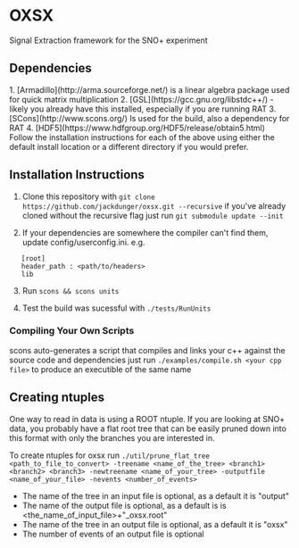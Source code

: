 <h1> OXSX </h2>
Signal Extraction framework for the SNO+ experiment


<h2> Dependencies </h2>
1. [Armadillo](http://arma.sourceforge.net/) is a linear algebra package used for quick matrix multiplication
2. [GSL](https://gcc.gnu.org/libstdc++/) - likely you already have this installed, especially if you are running RAT
3. [SCons](http://www.scons.org/) Is used for the build, also a dependency for RAT
4. [HDF5](https://www.hdfgroup.org/HDF5/release/obtain5.html)
Follow the installation instructions for each of the above using either the default install location or a different directory if you would prefer.

<h2>Installation Instructions </h2>

1. Clone this repository with ```git clone https://github.com/jackdunger/oxsx.git --recursive``` if you've already cloned without the recursive flag just run ```git submodule update --init```

2. If your dependencies are somewhere the compiler can't find them, update config/userconfig.ini. 
e.g.
 ```
    [root]
    header_path : <path/to/headers>
    lib
 ```

3. Run ```scons && scons units```

4. Test the build was sucessful with ```./tests/RunUnits```


<h3> Compiling Your Own Scripts</h3>

scons auto-generates a script that compiles and links your c++ against the source code and dependencies just run ```./examples/compile.sh <your cpp file>``` to produce an executible of the same name



<h2> Creating ntuples </h2>
One way to read in data is using a ROOT ntuple. If you are looking at SNO+ data, you probably have a flat root tree that can be easily pruned down into this format with only the branches you are interested in.

To create ntuples for oxsx run ```./util/prune_flat_tree <path_to_file_to_convert> -treename <name_of_the_tree> <branch1> <branch2> <branch3> -newtreename <name_of_your_tree> -outputfile <name_of_your_file> -nevents <number_of_events>```

 * The name of the tree in an input file is optional, as a default it is "output"
 * The name of the output file is optional, as a default is is <the_name_of_input_file>+"_oxsx.root"
 * The name of the tree in an output file is optional, as a default it is "oxsx"
 * The number of events of an output file is optional 

